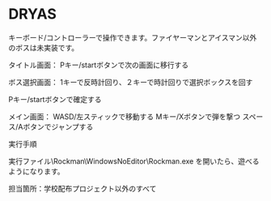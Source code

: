 # DRYAS

キーボード/コントローラーで操作できます。ファイヤーマンとアイスマン以外のボスは未実装です。



タイトル画面：
Pキー/startボタンで次の画面に移行する



ボス選択画面：
1キーで反時計回り、２キーで時計回りで選択ボックスを回す

Pキー/startボタンで確定する



メイン画面：
WASD/左スティックで移動する
Mキー/Xボタンで弾を撃つ
スペース/Aボタンでジャンプする

実行手順

実行ファイル\Rockman\WindowsNoEditor\Rockman.exe を開いたら、遊べるようになります。

担当箇所：学校配布プロジェクト以外のすべて

